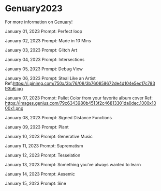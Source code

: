 # Genuary2023
For more information on [Genuary](https://genuary.art/)!

January 01, 2023
Prompt: Perfect loop

January 02, 2023
Prompt: Made in 10 Mins

January 03, 2023
Prompt: Glitch Art

January 04, 2023
Prompt: Intersections

January 05, 2023
Prompt: Debug View

January 06, 2023
Prompt: Steal Like an Artist 
Ref:https://i.pinimg.com/750x/3b/76/08/3b760858672de4d104e5ec17c78393b6.jpg

January 07, 2023
Prompt: Pallet Color from your favorite album cover
Ref: https://images.genius.com/79c6343980b4513f2c46813301da0dec.1000x1000x1.png

January 08, 2023
Prompt: Signed Distance Functions

January 09, 2023
Prompt: Plant

January 10, 2023
Prompt: Generative Music

January 11, 2023
Prompt: Suprematism

January 12, 2023
Prompt: Tesselation

January 13, 2023
Prompt: Something you’ve always wanted to learn

January 14, 2023
Prompt: Aesemic

January 15, 2023
Prompt: Sine
